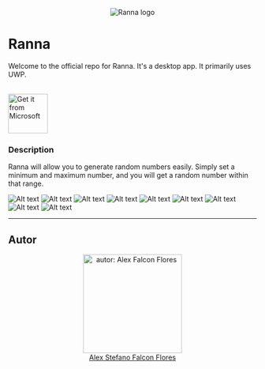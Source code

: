 <p align="center">
    <img src="images/Ranna.svg" alt="Ranna logo" />
</p>

# Ranna
Welcome to the official repo for Ranna. It's a desktop app. It primarily uses UWP.

<br>

<a href="https://apps.microsoft.com/store/detail/ranna/9MTCSJS9G777">
    <img src="https://github.com/alexfalconflores/alexfalconflores/blob/main/img/microsoft-store.png?raw=true" height=80 alt="Get it from Microsoft"/>
</a>

### Description

Ranna will allow you to generate random numbers easily. Simply set a minimum and maximum number, and you will get a random number within that range.
<br>

![Alt text](<images/m-d-1.webp>)
![Alt text](<images/m-d-2.webp>)
![Alt text](<images/m-l-1.webp>)
![Alt text](<images/m-l-2.webp>)
![Alt text](<images/Screenshot 2023-06-12 234326.png>)
![Alt text](<images/Screenshot 2023-06-13 013323.png>)
![Alt text](<images/Screenshot 2023-06-13 013252.png>)
![Alt text](<images/Screenshot 2023-06-13 013133.png>)
![Alt text](<images/Screenshot 2023-06-13 013148.png>)

---

## Autor
<p align="center">
	<img src="https://avatars.githubusercontent.com/u/75406302?v=4" height="200" alt="autor: Alex Falcon Flores"/>
	<br>
	<a href="https://github.com/alexfalconflores">Alex Stefano Falcon Flores</a>
</p>